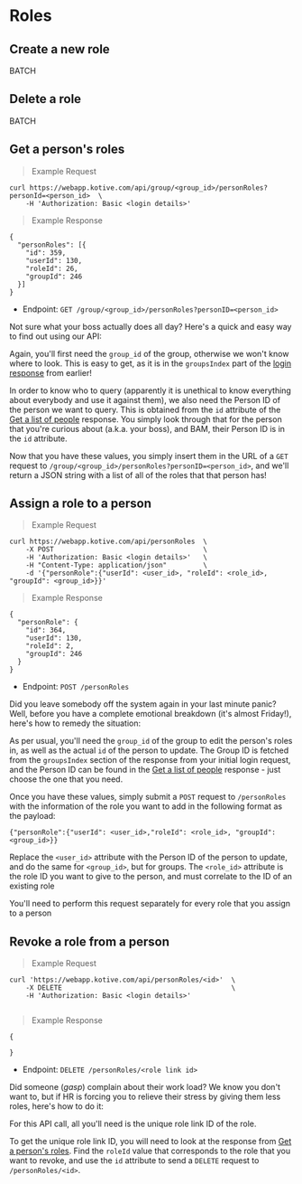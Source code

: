 # Roles

## Create a new role

<aside class="warning">
BATCH
</aside>

## Delete a role

<aside class="warning">
BATCH
</aside>

## Get a person's roles

> Example Request

```cURL
curl https://webapp.kotive.com/api/group/<group_id>/personRoles?personId=<person_id>  \
	-H 'Authorization: Basic <login details>'
```

> Example Response

```cURL
{
  "personRoles": [{
    "id": 359,
    "userId": 130,
    "roleId": 26,
    "groupId": 246
  }]
}
```

* Endpoint: `GET /group/<group_id>/personRoles?personID=<person_id>`

Not sure what your boss actually does all day? Here's a quick and easy way to find out using our API:

Again, you'll first need the `group_id` of the group, otherwise we won't know where to look. This is easy to get, as it is in the `groupsIndex` part of the [login response](#login) from earlier!

In order to know who to query (apparently it is unethical to know everything about everybody and use it against them), we also need the Person ID of the person we want to query. This is obtained from the `id` attribute of the [Get a list of people](#get-a-list-of-people) response. You simply look through that for the person that you're curious about (a.k.a. your boss), and BAM, their Person ID is in the `id` attribute.

Now that you have these values, you simply insert them in the URL of a `GET` request to `/group/<group_id>/personRoles?personID=<person_id>`, and we'll return a JSON string with a list of all of the roles that that person has!


## Assign a role to a person

> Example Request

```cURL
curl https://webapp.kotive.com/api/personRoles  \
	-X POST                                     \
	-H 'Authorization: Basic <login details>'   \
	-H "Content-Type: application/json"         \
	-d '{"personRole":{"userId": <user_id>, "roleId": <role_id>, "groupId": <group_id>}}'
```

> Example Response

```cURL
{
  "personRole": {
    "id": 364,
    "userId": 130,
    "roleId": 2,
    "groupId": 246
  }
}
```

* Endpoint: `POST /personRoles`

Did you leave somebody off the system again in your last minute panic? Well, before you have a complete emotional breakdown (it's almost Friday!), here's how to remedy the situation:

As per usual, you'll need the `group_id` of the group to edit the person's roles in, as well as the actual `id` of the person to update. The Group ID is fetched from the `groupsIndex` section of the response from your initial login request, and the Person ID can be found in the [Get a list of people](#get-a-list-of-people) response - just choose the one that you need.

Once you have these values, simply submit a `POST` request to `/personRoles` with the information of the role you want to add in the following format as the payload:

`{"personRole":{"userId": <user_id>,"roleId": <role_id>, "groupId": <group_id>}}`

Replace the `<user_id>` attribute with the Person ID of the person to update, and do the same for `<group_id>`, but for groups. The `<role_id>` attribute is the role ID you want to give to the person, and must correlate to the ID of an existing role

<aside class="notice">
You'll need to perform this request separately for every role that you assign to a person
</aside>

## Revoke a role from a person

> Example Request

```cURL
curl 'https://webapp.kotive.com/api/personRoles/<id>'  \
	-X DELETE                                          \
	-H 'Authorization: Basic <login details>'
	
```

> Example Response

```cURL
{

}
```

* Endpoint: `DELETE /personRoles/<role link id>`

Did someone (*gasp*) complain about their work load? We know you don't want to, but if HR is forcing you to relieve their stress by giving them less roles, here's how to do it:

For this API call, all you'll need is the unique role link ID of the role.

To get the unique role link ID, you will need to look at the response from [Get a person's roles](#get-a-person-39-s-roles). Find the `roleId` value that corresponds to the role that you want to revoke, and use the `id` attribute to send a `DELETE` request to `/personRoles/<id>`.
